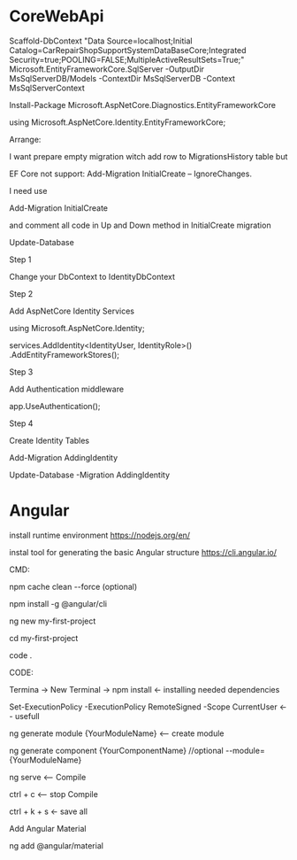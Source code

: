 # CoreWebApi

Scaffold-DbContext "Data Source=localhost;Initial Catalog=CarRepairShopSupportSystemDataBaseCore;Integrated Security=true;POOLING=FALSE;MultipleActiveResultSets=True;" Microsoft.EntityFrameworkCore.SqlServer -OutputDir MsSqlServerDB/Models -ContextDir MsSqlServerDB -Context MsSqlServerContext


Install-Package Microsoft.AspNetCore.Diagnostics.EntityFrameworkCore

using Microsoft.AspNetCore.Identity.EntityFrameworkCore;


Arrange:

I want prepare empty migration witch add row to MigrationsHistory table but

EF Core not support: Add-Migration InitialCreate – IgnoreChanges.

I need use

Add-Migration InitialCreate

and comment all code in Up and Down method in InitialCreate migration

Update-Database

Step 1

Change your DbContext to IdentityDbContext

Step 2

Add AspNetCore Identity Services

using Microsoft.AspNetCore.Identity;

services.AddIdentity<IdentityUser, IdentityRole>()
        .AddEntityFrameworkStores<MsSqlServerContext>();
  
Step 3

Add Authentication middleware

app.UseAuthentication();

Step 4 

Create Identity Tables

Add-Migration AddingIdentity

Update-Database -Migration AddingIdentity

# Angular

install runtime environment https://nodejs.org/en/

instal tool for generating the basic Angular structure https://cli.angular.io/ 

CMD:

npm cache clean --force (optional)

npm install -g @angular/cli

ng new my-first-project

cd my-first-project

code .

CODE:

Termina -> New Terminal -> npm install <- installing needed dependencies

Set-ExecutionPolicy -ExecutionPolicy RemoteSigned -Scope CurrentUser <-- usefull

ng generate module {YourModuleName} <-- create module

ng generate component {YourComponentName} //optional --module={YourModuleName}

ng serve <-- Compile

ctrl + c <-- stop Compile

ctrl + k + s <- save all

Add Angular Material

ng add @angular/material
